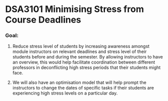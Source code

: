 # DSA3101 Minimising Stress from Course Deadlines

### Goal:

1. Reduce stress level of students by increasing awareness amongst module instructors on relevant deadlines and stress level of their students before and during the semester. By allowing instructors to have an overview, this would help facilitate coordination between different professors in deconflicting high stress periods that their students might face. 


2. We will also have an optimisation model that will help prompt the instructors to change the dates of specific tasks if their students are experiencing high stress levels on a particular day.